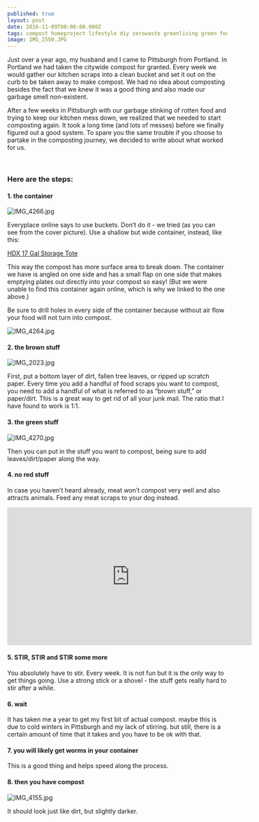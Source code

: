 ```yaml
---
published: true
layout: post
date: 2016-11-09T00:00:00.000Z
tags: compost homeproject lifestyle diy zerowaste greenliving green food
image: IMG_2550.JPG
---
```



Just over a year ago, my husband and I came to Pittsburgh from Portland. In Portland we had taken the citywide compost for granted. Every week we would gather our kitchen scraps into a clean bucket and set it out on the curb to be taken away to make compost. We had no idea about composting besides the fact that we knew it was a good thing and also made our garbage smell non-existent.

After a few weeks in Pittsburgh with our garbage stinking of rotten food and trying to keep our kitchen mess down, we realized that we needed to start composting again. It took a long time (and lots of messes) before we finally figured out a good system. To spare you the same trouble if you choose to partake in the composting journey, we decided to write about what worked for us.

<br>


### Here are the steps:


#### 1\. the container


![IMG_4266.jpg](/content/IMG_4266.JPG)


Everyplace online says to use buckets. Don’t do it - we tried (as you can see from the cover picture). Use a shallow but wide container, instead, like this:



[HDX 17 Gal Storage Tote](http://www.homedepot.com/p/HDX-17-Gal-Storage-Tote-in-Black-HDX17GONLINE-6/205808350)


This way the compost has more surface area to break down. The container we have is angled on one side and has a small flap on one side that makes emptying plates out directly into your compost so easy! (But we were unable to find this container again online, which is why we linked to the one above.)


Be sure to drill holes in every side of the container because without air flow your food will not turn into compost.


![IMG_4264.jpg](/content/IMG_4264.JPG)


#### 2\. the brown stuff


![IMG_2023.jpg](/content/IMG_2023.JPG)


First, put a bottom layer of dirt, fallen tree leaves, or ripped up scratch paper. Every time you add a handful of food scraps you want to compost, you need to add a handful of what is referred to as “brown stuff,” or paper/dirt. This is a great way to get rid of all your junk mail. The ratio that I have found to work is 1:1.


#### 3\. the green stuff


![IMG_4270.jpg](/content/IMG_4270.JPG)


Then you can put in the stuff you want to compost, being sure to add leaves/dirt/paper along the way.

#### 4\. no red stuff


In case you haven’t heard already, meat won’t compost very well and also attracts animals. Feed any meat scraps to your dog instead.


<iframe width="560" height="315" src="https://www.youtube.com/embed/mIMbSdbD_RA" frameborder="0" allowfullscreen></iframe>


#### 5\. STIR, STIR and STIR some more



You absolutely have to stir. Every week. It is not fun but it is the only way to get things going. Use a strong stick or a shovel - the stuff gets really hard to stir after a while.


#### 6\. wait  

It has taken me a year to get my first bit of actual compost. maybe this is due to cold winters in Pittsburgh and my lack of stirring. but still, there is a certain amount of time that it takes and you have to be ok with that.


#### 7\. you will likely get worms in your container  

This is a good thing and helps speed along the process.


#### 8\. then you have compost


![IMG_4155.jpg](/content/IMG_4155.JPG)

It should look just like dirt, but slightly darker.
